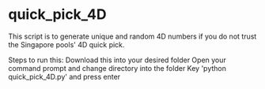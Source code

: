 # quick_pick_4D
This script is to generate unique and random 4D numbers if you do not trust the Singapore pools' 4D quick pick.

Steps to run this:
Download this into your desired folder
Open your command prompt and change directory into the folder
Key 'python quick_pick_4D.py' and press enter
